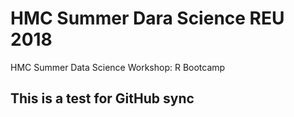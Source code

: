 # HMC Summer Dara Science REU 2018
HMC Summer Data Science Workshop: R Bootcamp

## This is a test for GitHub sync
